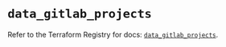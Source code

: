 # `data_gitlab_projects`

Refer to the Terraform Registry for docs: [`data_gitlab_projects`](https://registry.terraform.io/providers/gitlabhq/gitlab/17.4.0/docs/data-sources/projects).
